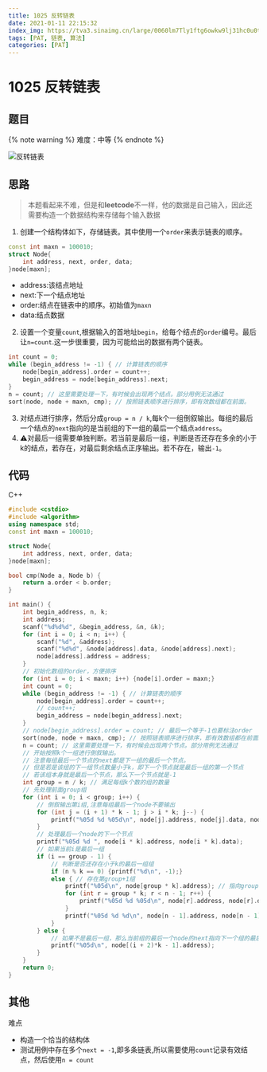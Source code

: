```yaml
---
title: 1025 反转链表
date: 2021-01-11 22:15:32
index_img: https://tva3.sinaimg.cn/large/0060lm7Tly1ftg6owkw9lj31hc0u0tt9.jpg
tags: [PAT, 链表, 算法]
categories: [PAT]
---
```


# 1025 反转链表

## 题目

{% note warning %}
难度：中等
{% endnote %}

![反转链表](https://gitee.com/yoyhm/oss/raw/master/uPic/CSJuhH.png)

## 思路

> 本题看起来不难，但是和**leetcode**不一样，他的数据是自己输入，因此还需要构造一个数据结构来存储每个输入数据

1. 创建一个结构体如下，存储链表。其中使用一个`order`来表示链表的顺序。

```C++
const int maxn = 100010;
struct Node{
    int address, next, order, data;
}node[maxn];
```

- address:该结点地址
- next:下一个结点地址
- order:结点在链表中的顺序。初始值为`maxn`
- data:结点数据

2. 设置一个变量`count`,根据输入的首地址`begin`，给每个结点的`order`编号。最后让`n=count`.这一步很重要，因为可能给出的数据有两个链表。

```C++
int count = 0;
while (begin_address != -1) { // 计算链表的顺序
	node[begin_address].order = count++;
	begin_address = node[begin_address].next;
}
n = count; // 这里需要处理一下，有时候会出现两个结点。部分用例无法通过
sort(node, node + maxn, cmp); // 按照链表顺序进行排序，即有效数组都在前面。
```

3. 对结点进行排序，然后分成`group = n / k`,每k个一组倒叙输出。每组的最后一个结点的`next`指向的是当前组的下一组的最后一个结点`address`。
4. ⚠️对最后一组需要单独判断。若当前是最后一组，判断是否还存在多余的小于k的结点，若存在，对最后剩余结点正序输出。若不存在，输出`-1`。

## 代码

C++

```C++
#include <cstdio>
#include <algorithm>
using namespace std;
const int maxn = 100010;

struct Node{
    int address, next, order, data;
}node[maxn];

bool cmp(Node a, Node b) {
    return a.order < b.order;
}

int main() {
    int begin_address, n, k;
    int address;
    scanf("%d%d%d", &begin_address, &n, &k);
    for (int i = 0; i < n; i++) {
        scanf("%d", &address);
        scanf("%d%d", &node[address].data, &node[address].next);
        node[address].address = address;
    }
    // 初始化数组的order，方便排序
    for (int i = 0; i < maxn; i++) {node[i].order = maxn;}
    int count = 0;
    while (begin_address != -1) { // 计算链表的顺序
        node[begin_address].order = count++;
        // count++;
        begin_address = node[begin_address].next;
    }
    // node[begin_address].order = count; // 最后一个等于-1也要标注order
    sort(node, node + maxn, cmp); // 按照链表顺序进行排序，即有效数组都在前面。
    n = count; // 这里需要处理一下，有时候会出现两个节点。部分用例无法通过
    // 开始按照k个一组进行倒叙输出。
    // 注意每组最后一个节点的next都是下一组的最后一个节点。
    // 但是若是该组的下一组节点数量小于k，即下一个节点就是最后一组的第一个节点
    // 若该组本身就是最后一个节点，那么下一个节点就是-1
    int group = n / k; // 满足每组k个数的组的数量
    // 先处理前面group组
    for (int i = 0; i < group; i++) {
        // 倒叙输出第i组,注意每组最后一个node不要输出
        for (int j = (i + 1) * k - 1; j > i * k; j--) {
            printf("%05d %d %05d\n", node[j].address, node[j].data, node[j - 1].address);
        }
        // 处理最后一个node的下一个节点
        printf("%05d %d ", node[i * k].address, node[i * k].data);
        // 如果当前i是最后一组
        if (i == group - 1) {
            // 判断是否还存在小于k的最后一组组
            if (n % k == 0) {printf("%d\n", -1);}
            else { // 存在第group+1组
                printf("%05d\n", node[group * k].address); // 指向group+1组的第一个节点。
                for (int r = group * k; r < n - 1; r++) {
                    printf("%05d %d %05d\n", node[r].address, node[r].data, node[r + 1].address);
                }
                printf("%05d %d %d\n", node[n - 1].address, node[n - 1].data, -1);
            }
        } else {
            // 如果不是最后一组，那么当前组的最后一个node的next指向下一个组的最后一个节点。
            printf("%05d\n", node[(i + 2)*k - 1].address);
        }
    }
    return 0;
}
```

## 其他

难点

- 构造一个恰当的结构体
- 测试用例中存在多个`next = -1`,即多条链表,所以需要使用`count`记录有效结点，然后使用`n = count`

